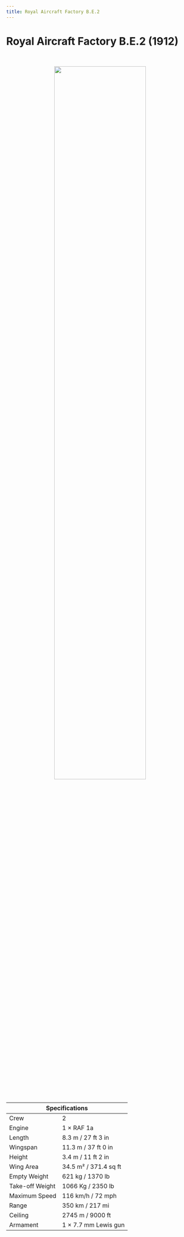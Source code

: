 ```yaml
---
title: Royal Aircraft Factory B.E.2
---
```


<h1 class="center-header">Royal Aircraft Factory B.E.2 (1912)</h1>

<br>

<p align="center">
  <img src="../images/royal_aircraft_factory_be2.jpg" width="70%">
</p>

<br>

<table class="table_component">
  <thead>
    <tr>
      <th colspan="2" class="header">Specifications</th>
    </tr>
  </thead>
  <tbody>
    <tr>
      <td>Crew</td>
      <td>2</td>
    </tr>
    <tr>
      <td>Engine</td>
      <td>1 × RAF 1a</td>
    </tr>
    <tr>
      <td>Length</td>
      <td>8.3 m / 27 ft 3 in</td>
    </tr>
    <tr>
      <td>Wingspan</td>
      <td>11.3 m / 37 ft 0 in</td>
    </tr>
    <tr>
      <td>Height</td>
      <td>3.4 m / 11 ft 2 in</td>
    </tr>
    <tr>
      <td>Wing Area</td>
      <td>34.5 m² / 371.4 sq ft</td>
    </tr>
    <tr>
      <td>Empty Weight</td>
      <td>621 kg / 1370 lb</td>
    </tr>
    <tr>
      <td>Take-off Weight</td>
      <td>1066 Kg / 2350 lb</td>
    </tr>
    <tr>
      <td>Maximum Speed</td>
      <td>116 km/h / 72 mph</td>
    </tr>
    <tr>
      <td>Range</td>
      <td>350 km / 217 mi</td>
    </tr>
    <tr>
      <td>Ceiling</td>
      <td>2745 m / 9000 ft</td>
    </tr>
    <tr>
      <td>Armament</td>
      <td>1 × 7.7 mm Lewis gun</td>
    </tr>
  </tbody>
</table>

<br>